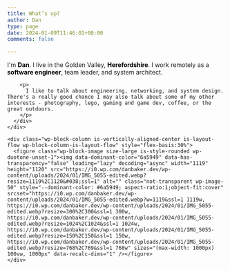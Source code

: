 ```yaml
---
title: What’s up?
author: Dan
type: page
date: 2024-01-09T11:46:01+00:00
comments: false

---
```

<div class="wp-block-group alignfull has-accent-background-color has-background has-global-padding is-layout-constrained wp-block-group-is-layout-constrained" style="margin-top:0;margin-bottom:0;padding-top:var(--wp--preset--spacing--50);padding-right:var(--wp--preset--spacing--50);padding-bottom:var(--wp--preset--spacing--50);padding-left:var(--wp--preset--spacing--50)">
  <div class="wp-block-columns alignwide is-layout-flex wp-container-core-columns-layout-1 wp-block-columns-is-layout-flex">
    <div class="wp-block-column is-vertically-aligned-stretch is-layout-flow wp-block-column-is-layout-flow" style="flex-basis:50%">
      <div class="wp-block-group is-vertical is-content-justification-stretch is-layout-flex wp-container-core-group-layout-1 wp-block-group-is-layout-flex" style="min-height:100%">
        <p class="has-large-font-size">
          I'm <strong><mark style="background-color:rgba(0, 0, 0, 0)" class="has-inline-color has-base-color">Dan</mark></strong>. I live in the Golden Valley, <strong><mark style="background-color:rgba(0, 0, 0, 0)" class="has-inline-color has-base-color">Herefordshire</mark></strong>. I work remotely as a <strong><mark style="background-color:rgba(0, 0, 0, 0)" class="has-inline-color has-base-color">software engineer</mark></strong>, team leader, and system architect.
        </p>
        
        <p>
          I like to talk about engineering, networking, and system design. There's a really good chance I may also talk about some of my other interests - photography, lego, gaming and game dev, coffee, or the great outdoors.
        </p>
      </div>
    </div>
    
    <div class="wp-block-column is-vertically-aligned-center is-layout-flow wp-block-column-is-layout-flow" style="flex-basis:30%">
      <figure class="wp-block-image size-large is-style-rounded wp-duotone-unset-1"><img data-dominant-color="6a5949" data-has-transparency="false" loading="lazy" decoding="async" width="1119" height="1120" src="https://i0.wp.com/danbaker.dev/wp-content/uploads/2024/01/IMG_5055-edited.webp?resize=1119%2C1120&#038;ssl=1" alt="" class="not-transparent wp-image-50" style="--dominant-color: #6a5949; aspect-ratio:1;object-fit:cover" srcset="https://i0.wp.com/danbaker.dev/wp-content/uploads/2024/01/IMG_5055-edited.webp?w=1119&ssl=1 1119w, https://i0.wp.com/danbaker.dev/wp-content/uploads/2024/01/IMG_5055-edited.webp?resize=300%2C300&ssl=1 300w, https://i0.wp.com/danbaker.dev/wp-content/uploads/2024/01/IMG_5055-edited.webp?resize=1024%2C1024&ssl=1 1024w, https://i0.wp.com/danbaker.dev/wp-content/uploads/2024/01/IMG_5055-edited.webp?resize=150%2C150&ssl=1 150w, https://i0.wp.com/danbaker.dev/wp-content/uploads/2024/01/IMG_5055-edited.webp?resize=768%2C769&ssl=1 768w" sizes="(max-width: 1000px) 100vw, 1000px" data-recalc-dims="1" /></figure>
    </div>
  </div>
</div>

<div class="wp-block-group alignfull has-base-2-color has-contrast-background-color has-text-color has-background has-link-color wp-elements-3fb09f2875769cf7d7ccd642208cba31 has-global-padding is-layout-constrained wp-block-group-is-layout-constrained" style="margin-top:0;margin-bottom:0;padding-top:var(--wp--preset--spacing--50);padding-right:var(--wp--preset--spacing--50);padding-bottom:var(--wp--preset--spacing--50);padding-left:var(--wp--preset--spacing--50)">
  <div class="wp-block-columns alignwide is-layout-flex wp-container-core-columns-layout-2 wp-block-columns-is-layout-flex">
    <div class="wp-block-column is-vertically-aligned-stretch is-layout-flow wp-block-column-is-layout-flow" style="padding-right:0;flex-basis:60%">
      <div class="wp-block-group is-vertical is-content-justification-stretch is-layout-flex wp-container-core-group-layout-3 wp-block-group-is-layout-flex" style="min-height:100%">
        <figure class="wp-block-image size-large is-resized is-style-rounded is-layout-flow wp-block-image-is-layout-flow"><img data-dominant-color="898b75" data-has-transparency="false" loading="lazy" decoding="async" width="1024" height="732" src="https://i0.wp.com/danbaker.dev/wp-content/uploads/2024/01/DJI_0229-HDR-1024x732.webp?resize=1024%2C732&#038;ssl=1" alt="" class="not-transparent wp-image-64" style="--dominant-color: #898b75; width:667px;height:auto" srcset="https://i0.wp.com/danbaker.dev/wp-content/uploads/2024/01/DJI_0229-HDR-jpg.webp?resize=1024%2C732&ssl=1 1024w, https://i0.wp.com/danbaker.dev/wp-content/uploads/2024/01/DJI_0229-HDR-jpg.webp?resize=300%2C214&ssl=1 300w, https://i0.wp.com/danbaker.dev/wp-content/uploads/2024/01/DJI_0229-HDR-jpg.webp?resize=768%2C549&ssl=1 768w, https://i0.wp.com/danbaker.dev/wp-content/uploads/2024/01/DJI_0229-HDR-jpg.webp?resize=1536%2C1097&ssl=1 1536w, https://i0.wp.com/danbaker.dev/wp-content/uploads/2024/01/DJI_0229-HDR-jpg.webp?w=2048&ssl=1 2048w" sizes="(max-width: 1000px) 100vw, 1000px" data-recalc-dims="1" /><figcaption class="wp-element-caption">Dorset 2023, near Bridport. 50°41'28&#8221; N 2°42'32&#8221; W</figcaption></figure> 
        
        <p>
          As well as traditional photoghraphy, I am trying to get to grips with my DJI Mini 2 for drone photography which opens up a whole new world of angles.
        </p>
      </div>
    </div>
    
    <div class="wp-block-column is-layout-flow wp-block-column-is-layout-flow" style="flex-basis:40%">
      <div class="wp-block-group has-global-padding is-layout-constrained wp-block-group-is-layout-constrained">
        <h2 class="wp-block-heading has-base-color has-text-color has-link-color has-large-font-size wp-elements-a248b251d7830cc1a26d6de4bfa004a4">
          Photography
        </h2>
        
        <p>
          I've been a keen photographer for many years. Currently I shoot with a Fujifilm X-T5, mainly with the 16-55mm f2.8. I also have the 70-300 f4-5. I'm making some effort to post my photos to <a href="https://www.instagram.com/ritualphotos/" target="_blank" rel="noreferrer noopener">instagram</a> more frequently.
        </p>
        
        <div class="wp-block-jetpack-instagram-gallery wp-block-jetpack-instagram-gallery__grid wp-block-jetpack-instagram-gallery__grid-columns-3 is-stacked-on-mobile" style="grid-gap: 10px; --latest-instagram-posts-spacing: 10px;">
          <a
				class="wp-block-jetpack-instagram-gallery__grid-post"
				href="https://www.instagram.com/p/C2C7CrLthy4/"
				rel="noopener noreferrer"
				target="_blank"
			> <img
					alt="These seed heads always have some crazy #tentacle action. #nature #weird #photography #naturephotography"
					src="https://scontent-dfw5-2.cdninstagram.com/v/t51.29350-15/418639424_741086241251254_471771321641352299_n.jpg?_nc_cat=108&#038;ccb=1-7&#038;_nc_sid=18de74&#038;_nc_ohc=ZUSyi4tjHVoAX9ITSfD&#038;_nc_ht=scontent-dfw5-2.cdninstagram.com&#038;edm=ANo9K5cEAAAA&#038;oh=00_AfB1n67fPCXaQ0r9ykZ78eybIxLfcI4zrcrVUvNlwjzzNw&#038;oe=65CBC9B4"
					loading="lazy"
				 /> </a> <a
				class="wp-block-jetpack-instagram-gallery__grid-post"
				href="https://www.instagram.com/p/C2C62C-trjv/"
				rel="noopener noreferrer"
				target="_blank"
			> <img
					alt="Flowers being hung to dry in the #greenhouse at #weirgarden @nationaltrust in #hereford. #driedflowers #flower"
					src="https://scontent-dfw5-2.cdninstagram.com/v/t51.29350-15/418610808_942834420595794_277835948344277259_n.jpg?_nc_cat=103&#038;ccb=1-7&#038;_nc_sid=18de74&#038;_nc_ohc=kdRCYaqnYrYAX81bHP1&#038;_nc_ht=scontent-dfw5-2.cdninstagram.com&#038;edm=ANo9K5cEAAAA&#038;oh=00_AfDzL_uMfajhnFzpfua1Ql7GyRb2fMalfPkNhhXpeZhEyg&#038;oe=65CB7E1F"
					loading="lazy"
				 /> </a> <a
				class="wp-block-jetpack-instagram-gallery__grid-post"
				href="https://www.instagram.com/p/C2C6iJdtvY0/"
				rel="noopener noreferrer"
				target="_blank"
			> <img
					alt="Friendly robin at the #weirgarden in #hereford today. #robin #wildlife #wildlifephotography #ukwildlife"
					src="https://scontent-dfw5-2.cdninstagram.com/v/t51.29350-15/419447288_2141674276187415_6647487415531800578_n.jpg?_nc_cat=106&#038;ccb=1-7&#038;_nc_sid=18de74&#038;_nc_ohc=u1FqQ25QKKAAX8kUEdC&#038;_nc_ht=scontent-dfw5-2.cdninstagram.com&#038;edm=ANo9K5cEAAAA&#038;oh=00_AfBuDQ7aOgoeULg5mUNjQ9r0EHhBW1gOQgMQz_1jWAdgMQ&#038;oe=65CA781A"
					loading="lazy"
				 /> </a>
        </div>
        
        <div style="height:var(--wp--preset--spacing--40)" aria-hidden="true" class="wp-block-spacer">
        </div>
        
        <div class="wp-block-group is-layout-flow wp-block-group-is-layout-flow">
          <figure class="wp-block-image aligncenter size-large is-style-rounded"><img data-dominant-color="92867c" data-has-transparency="false" style="--dominant-color: #92867c;" loading="lazy" decoding="async" width="1024" height="732" src="https://i0.wp.com/danbaker.dev/wp-content/uploads/2024/01/DSCF1130-1024x732.webp?resize=1024%2C732&#038;ssl=1" alt="" class="not-transparent wp-image-65" srcset="https://i0.wp.com/danbaker.dev/wp-content/uploads/2024/01/DSCF1130-jpg.webp?resize=1024%2C732&ssl=1 1024w, https://i0.wp.com/danbaker.dev/wp-content/uploads/2024/01/DSCF1130-jpg.webp?resize=300%2C214&ssl=1 300w, https://i0.wp.com/danbaker.dev/wp-content/uploads/2024/01/DSCF1130-jpg.webp?resize=768%2C549&ssl=1 768w, https://i0.wp.com/danbaker.dev/wp-content/uploads/2024/01/DSCF1130-jpg.webp?resize=1536%2C1097&ssl=1 1536w, https://i0.wp.com/danbaker.dev/wp-content/uploads/2024/01/DSCF1130-jpg.webp?w=2048&ssl=1 2048w" sizes="(max-width: 1000px) 100vw, 1000px" data-recalc-dims="1" /><figcaption class="wp-element-caption">Rhayader, 2023</figcaption></figure>
        </div>
      </div>
    </div>
  </div>
</div>